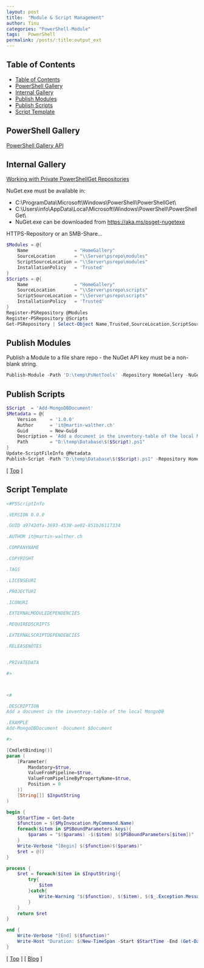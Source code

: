 ```yaml
---
layout: post
title:  "Module & Script Management"
author: Tinu
categories: "PowerShell-Module"
tags:   PowerShell
permalink: /posts/:title:output_ext
---
```


## Table of Contents

- [Table of Contents](#table-of-contents)
- [PowerShell Gallery](#powershell-gallery)
- [Internal Gallery](#internal-gallery)
- [Publish Modules](#publish-modules)
- [Publish Scripts](#publish-scripts)
- [Script Template](#script-template)

## PowerShell Gallery

[PowerShell Gallery API](https://www.powershellgallery.com/api/v2)

## Internal Gallery

[Working with Private PowerShellGet Repositories](https://docs.microsoft.com/en-us/powershell/scripting/gallery/how-to/working-with-local-psrepositories?view=powershell-7.1)

NuGet.exe must be available in:
- C:\ProgramData\Microsoft\Windows\PowerShell\PowerShellGet\
- C:\Users\info\AppData\Local\Microsoft\Windows\PowerShell\PowerShellGet\
- NuGet.exe can be downloaded from https://aka.ms/psget-nugetexe

HTTPS-Repository or an SMB-Share...

````powershell
$Modules = @{
    Name                 = "HomeGallery"
    SourceLocation       = "\\Server\psrepo\modules"
    ScriptSourceLocation = "\\Server\psrepo\modules"
    InstallationPolicy   = 'Trusted'
}
$Scripts = @{
    Name                 = "HomeGallery"
    SourceLocation       = "\\Server\psrepo\scripts"
    ScriptSourceLocation = "\\Server\psrepo\scripts"
    InstallationPolicy   = 'Trusted'
}
Register-PSRepository @Modules
Register-PSRepository @Scripts
Get-PSRepository | Select-Object Name,Trusted,SourceLocation,ScriptSourceLocation,Registered,PackageManagementProvider | ft -a
````

## Publish Modules

Publish a Module to a file share repo - the NuGet API key must be a non-blank string.

````powershell
Publish-Module -Path 'D:\temp\PsNetTools' -Repository HomeGallery -NuGetApiKey 'AnyStringWillDo'
````

## Publish Scripts

````powershell
$Script  = 'Add-MongoDBDocument'
$Metadata = @{
    Version     = '1.0.0'
    Author      = 'it@martin-walther.ch'
    Guid        = New-Guid
    Description = 'Add a document in the inventory-table of the local MongoDB'
    Path        = "D:\temp\Database\$($Script).ps1"
}
Update-ScriptFileInfo @Metadata
Publish-Script -Path "D:\temp\Database\$($Script).ps1" -Repository HomeGallery -Force
````

[ [Top](#table-of-contents) ]

## Script Template

````powershell
<#PSScriptInfo

.VERSION 0.0.0

.GUID a9742dfa-3693-4538-ae02-851b26117334

.AUTHOR it@martin-walther.ch

.COMPANYNAME

.COPYRIGHT

.TAGS

.LICENSEURI

.PROJECTURI

.ICONURI

.EXTERNALMODULEDEPENDENCIES 

.REQUIREDSCRIPTS

.EXTERNALSCRIPTDEPENDENCIES

.RELEASENOTES


.PRIVATEDATA

#> 



<#

.DESCRIPTION 
Add a document in the inventory-table of the local MongoDB

.EXAMPLE
Add-MongoDBDocument -Document $Document

#> 

[CmdletBinding()]
param (
    [Parameter(
        Mandatory=$true,
        ValueFromPipeline=$true,
        ValueFromPipelineByPropertyName=$true,
        Position = 0
    )]
    [String[]] $InputString
)

begin {
    $StartTime = Get-Date
    $function = $($MyInvocation.MyCommand.Name)
    foreach($item in $PSBoundParameters.keys){
        $params = "$($params) -$($item) $($PSBoundParameters[$item])"
    }
    Write-Verbose "[Begin] $($function)$($params)"
    $ret = @()
}

process {
    $ret = foreach($item in $InputString){
        try{
            $item
        }catch{
            Write-Warning "$($function), $($item), $($_.Exception.Message)"
        }
    }
    return $ret
}

end {
    Write-Verbose "[End] $($function)"
    Write-Host "Duration: $(New-TimeSpan -Start $StartTime -End (Get-Date) | % { "{1:0}h {2:0}m {3:0}s {4:000}ms" -f $_.Days, $_.Hours, $_.Minutes, $_.Seconds, $_.Milliseconds })`n"
}
````

[ [Top](#table-of-contents) ] [ [Blog](../categories.html) ]
